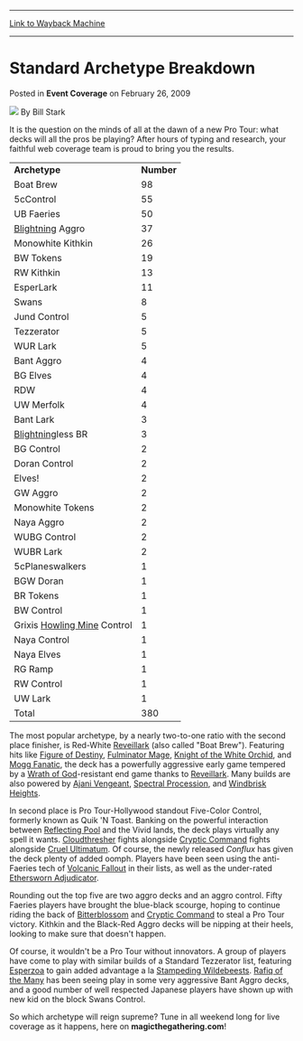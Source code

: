 
---
[Link to Wayback Machine](https://web.archive.org/web/20201006043621/https://magic.wizards.com/en/articles/archive/event-coverage/standard-archetype-breakdown-2009-02-26)

[_metadata_:author]:- "Bill Stark"
[_metadata_:description]:- "It is the question on the minds of all at the dawn of a new Pro Tour: what decks will all the pros be playing? After hours of typing and research, your faithful web coverage team is proud to bring you the results."
[_metadata_:generator]:- "Drupal 7 (http://drupal.org)"
[_metadata_:node]:- "506631"
[_metadata_:publish_date]:- "2009-02-26"
[_metadata_:source]:- "div-main-content"
[_metadata_:title]:- "Standard Archetype Breakdown"
[_metadata_:wayback_capture_timestamp]:- "2020-10-06 04:36:21"
[_metadata_:wayback_raw_url]:- "https://web.archive.org/web/20201006043621id_/https://magic.wizards.com/en/articles/archive/event-coverage/standard-archetype-breakdown-2009-02-26"
[_metadata_:wayback_url]:- "https://magic.wizards.com/en/articles/archive/event-coverage/standard-archetype-breakdown-2009-02-26"
---


Standard Archetype Breakdown
============================



 Posted in **Event Coverage**
 on February 26, 2009 






![](https://media.magic.wizards.com/styles/auth_small/public/images/person/authorpic_BillStark.jpg)
By Bill Stark











It is the question on the minds of all at the dawn of a new Pro Tour: what decks will all the pros be playing? After hours of typing and research, your faithful web coverage team is proud to bring you the results.




|  |  |
| --- | --- |
| **Archetype** | **Number** |
| Boat Brew | 98 |
| 5cControl | 55 |
| UB Faeries | 50 |
| [Blightning](http://gatherer.wizards.com/Pages/Card/Details.aspx?name=Blightning) Aggro | 37 |
| Monowhite Kithkin | 26 |
| BW Tokens | 19 |
| RW Kithkin | 13 |
| EsperLark | 11 |
| Swans | 8 |
| Jund Control | 5 |
| Tezzerator | 5 |
| WUR Lark | 5 |
| Bant Aggro | 4 |
| BG Elves | 4 |
| RDW | 4 |
| UW Merfolk | 4 |
| Bant Lark | 3 |
| [Blightning](http://gatherer.wizards.com/Pages/Card/Details.aspx?name=Blightning)less BR | 3 |
| BG Control | 2 |
| Doran Control | 2 |
| Elves! | 2 |
| GW Aggro | 2 |
| Monowhite Tokens | 2 |
| Naya Aggro | 2 |
| WUBG Control | 2 |
| WUBR Lark | 2 |
| 5cPlaneswalkers | 1 |
| BGW Doran | 1 |
| BR Tokens | 1 |
| BW Control | 1 |
| Grixis [Howling Mine](http://gatherer.wizards.com/Pages/Card/Details.aspx?name=Howling+Mine) Control | 1 |
| Naya Control | 1 |
| Naya Elves | 1 |
| RG Ramp | 1 |
| RW Control | 1 |
| UW Lark | 1 |
| Total | 380 |

The most popular archetype, by a nearly two-to-one ratio with the second place finisher, is Red-White [Reveillark](http://gatherer.wizards.com/Pages/Card/Details.aspx?name=Reveillark) (also called "Boat Brew"). Featuring hits like [Figure of Destiny](http://gatherer.wizards.com/Pages/Card/Details.aspx?name=Figure+of+Destiny), [Fulminator Mage](http://gatherer.wizards.com/Pages/Card/Details.aspx?name=Fulminator+Mage), [Knight of the White Orchid](http://gatherer.wizards.com/Pages/Card/Details.aspx?name=Knight+of+the+White+Orchid), and [Mogg Fanatic](http://gatherer.wizards.com/Pages/Card/Details.aspx?name=Mogg+Fanatic), the deck has a powerfully aggressive early game tempered by a [Wrath of God](http://gatherer.wizards.com/Pages/Card/Details.aspx?&name=Wrath%2Bof%2BGod)-resistant end game thanks to [Reveillark](http://gatherer.wizards.com/Pages/Card/Details.aspx?name=Reveillark). Many builds are also powered by [Ajani Vengeant](http://gatherer.wizards.com/Pages/Card/Details.aspx?name=Ajani+Vengeant), [Spectral Procession](http://gatherer.wizards.com/Pages/Card/Details.aspx?name=Spectral+Procession), and [Windbrisk Heights](http://gatherer.wizards.com/Pages/Card/Details.aspx?name=Windbrisk+Heights).


In second place is Pro Tour-Hollywood standout Five-Color Control, formerly known as Quik 'N Toast. Banking on the powerful interaction between [Reflecting Pool](http://gatherer.wizards.com/Pages/Card/Details.aspx?name=Reflecting+Pool) and the Vivid lands, the deck plays virtually any spell it wants. [Cloudthresher](http://gatherer.wizards.com/Pages/Card/Details.aspx?name=Cloudthresher) fights alongside [Cryptic Command](http://gatherer.wizards.com/Pages/Card/Details.aspx?name=Cryptic+Command) fights alongside [Cruel Ultimatum](http://gatherer.wizards.com/Pages/Card/Details.aspx?name=Cruel+Ultimatum). Of course, the newly released *Conflux* has given the deck plenty of added oomph. Players have been seen using the anti-Faeries tech of [Volcanic Fallout](http://gatherer.wizards.com/Pages/Card/Details.aspx?name=Volcanic+Fallout) in their lists, as well as the under-rated [Ethersworn Adjudicator](http://gatherer.wizards.com/Pages/Card/Details.aspx?name=Ethersworn+Adjudicator).


Rounding out the top five are two aggro decks and an aggro control. Fifty Faeries players have brought the blue-black scourge, hoping to continue riding the back of [Bitterblossom](http://gatherer.wizards.com/Pages/Card/Details.aspx?name=Bitterblossom) and [Cryptic Command](http://gatherer.wizards.com/Pages/Card/Details.aspx?name=Cryptic+Command) to steal a Pro Tour victory. Kithkin and the Black-Red Aggro decks will be nipping at their heels, looking to make sure that doesn't happen.


Of course, it wouldn't be a Pro Tour without innovators. A group of players have come to play with similar builds of a Standard Tezzerator list, featuring [Esperzoa](http://gatherer.wizards.com/Pages/Card/Details.aspx?name=Esperzoa) to gain added advantage a la [Stampeding Wildebeests](http://gatherer.wizards.com/Pages/Card/Details.aspx?name=Stampeding+Wildebeests). [Rafiq of the Many](http://gatherer.wizards.com/Pages/Card/Details.aspx?name=Rafiq+of+the+Many) has been seeing play in some very aggressive Bant Aggro decks, and a good number of well respected Japanese players have shown up with new kid on the block Swans Control.


So which archetype will reign supreme? Tune in all weekend long for live coverage as it happens, here on **magicthegathering.com**!







